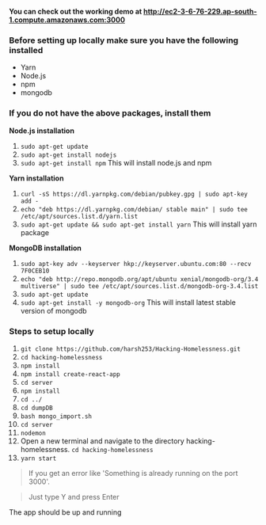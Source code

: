 **You can check out the working demo at http://ec2-3-6-76-229.ap-south-1.compute.amazonaws.com:3000**

### Before setting up locally make sure you have the following installed

* Yarn
* Node.js
* npm
* mongodb

### If you do not have the above packages, install them

**Node.js installation**
1. `sudo apt-get update`
2. `sudo apt-get install nodejs`
3. `sudo apt-get install npm`
This will install node.js and npm

**Yarn installation**
1. `curl -sS https://dl.yarnpkg.com/debian/pubkey.gpg | sudo apt-key add -`
2. `echo "deb https://dl.yarnpkg.com/debian/ stable main" | sudo tee /etc/apt/sources.list.d/yarn.list`
3. `sudo apt-get update && sudo apt-get install yarn`
This will install yarn package

**MongoDB installation**
1. `sudo apt-key adv --keyserver hkp://keyserver.ubuntu.com:80 --recv 7F0CEB10`
2. `echo "deb http://repo.mongodb.org/apt/ubuntu xenial/mongodb-org/3.4 multiverse" | sudo tee /etc/apt/sources.list.d/mongodb-org-3.4.list`
3. `sudo apt-get update`
4. `sudo apt-get install -y mongodb-org`
This will install latest stable version of mongodb

### Steps to setup locally

1. `git clone https://github.com/harsh253/Hacking-Homelessness.git`
2. `cd hacking-homelessness`
3. `npm install`
4. `npm install create-react-app`
5. `cd server`
6. `npm install`
7. `cd ../`
8. `cd dumpDB`
9. `bash mongo_import.sh`
10. `cd server`
11. `nodemon`
12.  Open a new terminal and navigate to the directory hacking-homelessness. `cd hacking-homelessness`
13. `yarn start`

>If you get an error like 'Something is already running on the port 3000'. 

>Just type Y and press Enter

The app should be up and running
